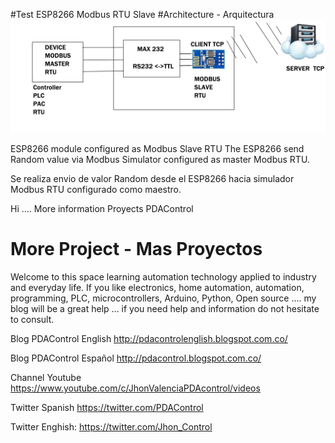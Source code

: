 
#Test ESP8266 Modbus RTU Slave
#Architecture - Arquitectura
![Portada](https://github.com/JhonControl/ESP8266-Modbus-RTU-Slave2/blob/master/Bosquejo%20TCP.jpg)

ESP8266 module configured as Modbus Slave RTU
The ESP8266 send Random value via Modbus Simulator configured as master Modbus RTU.

Se realiza envio de valor Random desde el ESP8266 hacia simulador Modbus RTU configurado como maestro.

Hi .... More information Proyects PDAControl

# More Project - Mas Proyectos

Welcome to this space learning automation technology applied to industry and  everyday life.
If you like electronics, home automation, automation, programming, PLC, microcontrollers, 
Arduino, Python, Open source .... my blog will be a great help ... 
if you need help and information do not hesitate to consult.

Blog PDAControl English   http://pdacontrolenglish.blogspot.com.co/   

Blog PDAControl Español   http://pdacontrol.blogspot.com.co/

Channel  Youtube          https://www.youtube.com/c/JhonValenciaPDAcontrol/videos  
  
Twitter Spanish           https://twitter.com/PDAControl

Twitter Enghish:          https://twitter.com/Jhon_Control
